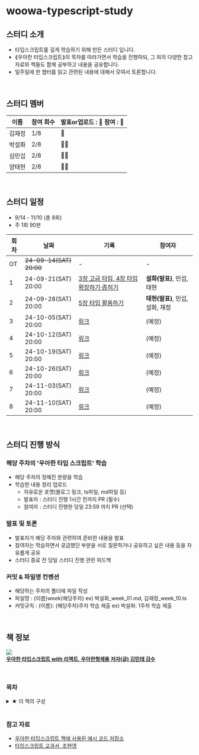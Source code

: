 # woowa-typescript-study

## 스터디 소개
- 타입스크립트를 깊게 학습하기 위해 만든 스터디 입니다.
- ⟪우아한 타입스크립트⟫의 목차를 따라가면서 학습을 진행하되, 그 외의 다양한 참고 자료와 책들도 함께 공부하고 내용을 공유합니다.
- 일주일에 한 챕터를 읽고 관련된 내용에 대해서 모여서 토론합니다.

<br />

## 스터디 멤버
| 이름 | 참여 회수 |발표or업로드 : 🍎 참여 : 🍏|
|---|---|---|
| 김재정 | 1/8 |🍏| 
| 박설화 | 2/8 |🍎🍏| 
| 심민섭 | 2/8 |🍏🍏|
| 양태현 | 2/8 |🍎🍎| 

<br />

## 스터디 일정

- 9/14 - 11/10 (총 8회)
- 주 1회 90분

| 회차 | 날짜 | 기록 | 참여자 |
|------|------|------|------|
| OT | ~~24-09-14(SAT) 20:00~~ | - | - |
| 1 | 24-09-21(SAT) 20:00 | [3장 고급 타입, 4장 타입 확장하기·좁히기](https://github.com/iberis2/woowa-typescript-study/tree/main/1%EC%A3%BC%EC%B0%A8) | **설화(발표)**, 민섭, 태현 |
| 2 | 24-09-28(SAT) 20:00 | [5장 타입 활용하기](https://github.com/iberis2/woowa-typescript-study/tree/main/2%EC%A3%BC%EC%B0%A8) |**태현(발표)**, 민섭, 설화, 재정 |
| 3 | 24-10-05(SAT) 20:00 | [링크]() | (예정) |
| 4 | 24-10-12(SAT) 20:00 | [링크]() | (예정) |
| 5 | 24-10-19(SAT) 20:00 | [링크]() | (예정) |
| 6 | 24-10-26(SAT) 20:00 | [링크]() | (예정) |
| 7 | 24-11-03(SAT) 20:00 | [링크]() | (예정) |
| 8 | 24-11-10(SAT) 20:00 | [링크]() | (예정) |

<br>

## 스터디 진행 방식

### 해당 주차의 '우아한 타입 스크립트' 학습
- 해당 주차의 정해진 분량을 학습
- 학습한 내용 정리 업로드
  - 자유로운 포맷(블로그 링크, ts파일, md파일 등)
  - 발표자 : 스터디 진행 1시간 전까지 PR (필수)
  - 참여자 : 스터디 진행한 당일 23:59 까지 PR (선택)

### 발표 및 토론
- 발표자가 해당 주차와 관련하여 준비한 내용을 발표
- 참여자는 학습하면서 궁금했던 부분을 서로 질문하거나 공유하고 싶은 내용 등을 자유롭게 공유
- 스터디 종료 전 당일 스터디 진행 관련 피드백

### 커밋 & 파일명 컨벤션
- 해당하는 주차의 폴더에 파일 작성
- 파일명 : {이름}_week_{해당주차}
ex) 박설화_week_01.md, 김재정_week_10.ts
- 커밋규칙 : {이름}: {해당주차}주차 학습 제출
ex) 박설화: 1주차 학습 제출

<br />

## 책 정보

![](https://contents.kyobobook.co.kr/sih/fit-in/400x0/pdt/9791169211567.jpg)\
[**우아한 타입스크립트 with 리액트, 우아한형제들 저자(글) 김민태 감수**](https://product.kyobobook.co.kr/detail/S000210716282)

<br />

### 목차
<details>
<summary>★ 이 책의 구성</summary> 
1장 들어가며
자바스크립트의 역사와 한계를 간단히 알아보면서 타입스크립트가 등장하게 된 배경을 살펴본다.

2장 타입
정적 타이핑을 하기 위해 타입스크립트가 제공하는 타입과 관련된 내용을 살펴본다. 타입이란 무엇이며 다른 언어에서 타입은 어떻게 동작하는지를 살펴보고, 타입스크립트의 타입을 어떻게 쓸 수 있는지 알아본다.

3장 고급 타입
자바스크립트 자료형에 없는 타입스크립트만의 타입 시스템을 소개한다. 그리고 타입의 개념을 응용하여 좀 더 심화한 타입 검사를 수행하는 데 필요한 지식을 살펴본다.

4장 타입 확장하기·좁히기
타입 확장과 타입 좁히기의 개념을 살펴보며 더욱 확장성 있고 명시적인 코드 작성법에 대해 알아본다.

5장 타입 활용하기
우아한형제들의 타입스크립트 활용 사례를 소개한다. 우아한형제들의 실무 코드 예시를 살펴보면서 정확한 타이핑을 하지 못해 발생하는 문제를 타입스크립트의 다양한 기법과 유틸리티 타입을 활용해 해결해본다.

6장 타입스크립트 컴파일
타입스크립트가 실행되는 전반적인 흐름을 살펴보고, 타입스크립트 컴파일러의 주요 역할과 구조에 대해 알아본다. 그리고 실제로 어떻게 컴파일하는지 확인해본다.

7장 비동기 호출
API를 요청하고 응답받는 행위는 모두 비동기로 이루어진다. 이 장에서는 타입스크립트에서 비동기 요청을 어떻게 처리하고 관리하는지를 다룬다.

8장 JSX에서 TSX로
리액트에서 사용하는 JSX 문법을 타입스크립트에 어떻게 적용하는지 소개한다.

9장 훅
리액트에서 제공하는 몇 가지 훅을 사용하여 상태 또는 사이드 이펙트를 다루는 방법을 소개한다. 또한 상태 로직을 재사용할 수 있게 해주고, 컴포넌트의 복잡성을 낮춰주는 커스텀 훅에 대해 알아본다.

10장 상태 관리
리액트 애플리케이션에서 가장 중요한 역할을 하는 상태에 대해 알아본다. 기본적인 상태의 개념을 익히고 어떻게 효율적으로 상태를 관리할 수 있는지를 살펴본다.

11장 CSS-in-JS
CSS-in-JS는 자바스크립트에서 CSS를 작성하는 방식이다. CSS-in-JS를 적용하면 CSS 스타일을 문서 레벨이 아니라 컴포넌트 레벨로 추상화해주기 때문에 관리가 용이해진다. 11장에서는 CSS-in-JS의 개념과 사용법에 관해 알아본다.

12장 타입스크립트 프로젝트 관리
타입스크립트 프로젝트에서 유용하게 활용할 수 있는 개념과 팁을 소개한다.

13장 타입스크립트와 객체 지향

</details>

<br />

### 참고 자료
- [우아한 타입스크립트 책에 사용된 예시 코드 저장소](https://github.com/woowa-typescript/woowahan-typescript-with-react-example-code)
- [타입스크립트 교과서, 조현영](https://product.kyobobook.co.kr/detail/S000208416779)
